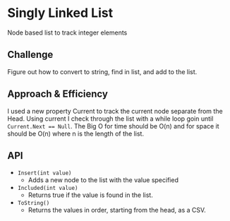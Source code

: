# Singly Linked List
<!-- Short summary or background information -->
Node based list to track integer elements

## Challenge
<!-- Description of the challenge -->
Figure out how to convert to string, find in list, and add to the list.

## Approach & Efficiency
<!-- What approach did you take? Why? What is the Big O space/time for this approach? -->
I used a new property Current to track the current node separate from the Head. Using current I check through the list with a while loop goin until `Current.Next == Null`.
The Big O for time should be O(n) and for space it should be O(n) where n is the length of the list.

## API
<!-- Description of each method publicly available to your Linked List -->
- `Insert(int value)`
  - Adds a new node to the list with the value specified
- `Included(int value)`
  - Returns true if the value is found in the list.
- `ToString()`
  - Returns the values in order, starting from the head, as a CSV.
